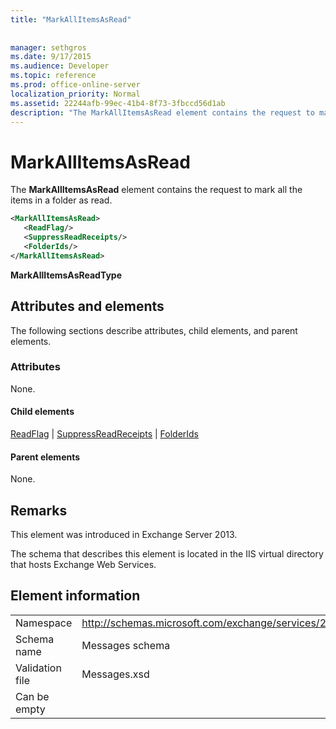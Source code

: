```yaml
---
title: "MarkAllItemsAsRead"
 
 
manager: sethgros
ms.date: 9/17/2015
ms.audience: Developer
ms.topic: reference
ms.prod: office-online-server
localization_priority: Normal
ms.assetid: 22244afb-99ec-41b4-8f73-3fbccd56d1ab
description: "The MarkAllItemsAsRead element contains the request to mark all the items in a folder as read."
---
```


# MarkAllItemsAsRead

The **MarkAllItemsAsRead** element contains the request to mark all the items in a folder as read. 
  
```XML
<MarkAllItemsAsRead>
   <ReadFlag/>
   <SuppressReadReceipts/>
   <FolderIds/>
</MarkAllItemsAsRead>
```

 **MarkAllItemsAsReadType**
## Attributes and elements

The following sections describe attributes, child elements, and parent elements.
  
### Attributes

None.
  
#### Child elements

[ReadFlag](readflag.md) | [SuppressReadReceipts](suppressreadreceipts.md) | [FolderIds](folderids.md)
  
#### Parent elements

None.
  
## Remarks

This element was introduced in Exchange Server 2013.
  
The schema that describes this element is located in the IIS virtual directory that hosts Exchange Web Services.
  
## Element information

|||
|:-----|:-----|
|Namespace  <br/> |http://schemas.microsoft.com/exchange/services/2006/messages  <br/> |
|Schema name  <br/> |Messages schema  <br/> |
|Validation file  <br/> |Messages.xsd  <br/> |
|Can be empty  <br/> ||
   

